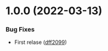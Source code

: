 # 1.0.0 (2022-03-13)


### Bug Fixes

* First relase ([dff2099](https://github.com/js-pack/i18n/commit/dff2099c4855939bcb3c2e344dc528d55fdc70fc))
